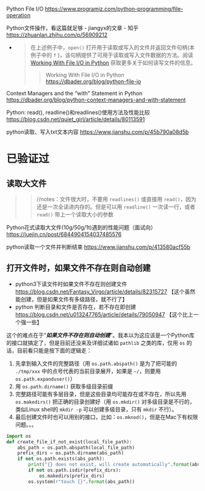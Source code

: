 
Python File I/O https://www.programiz.com/python-programming/file-operation

Python文件操作，看这篇就足够 - jiangyx的文章 - 知乎 https://zhuanlan.zhihu.com/p/56909212
- > 在上述例子中，`open()` 打开用于读取或写入的文件并返回文件句柄(本例子中的 `f` )，该句柄提供了可用于读取或写入文件数据的方法。阅读 [Working With File I/O in Python]() 获取更多关于如何读写文件的信息。
  >> Working With File I/O in Python https://dbader.org/blog/python-file-io

Context Managers and the “with” Statement in Python https://dbader.org/blog/python-context-managers-and-with-statement

Python: read(), readline()和readlines()使用方法及性能比较 https://blog.csdn.net/quiet_girl/article/details/80113591

python读取、写入txt文本内容 https://www.jianshu.com/p/45b790a08d5b

# 已验证过

## 读取大文件
>> //notes：文件很大时，不要用 `readlines()` 或直接用 `read()`，因为还是一次全读进内存的。但是可以用 `readline()` 一次读一行，或者 `read()` 带上一个读取大小的参数

Python花式读取大文件(10g/50g/1t)遇到的性能问题（面试向） https://juejin.cn/post/6844904154037485576

python读取一个文件并判断结束 https://www.jianshu.com/p/413580acf55b

## 打开文件时，如果文件不存在则自动创建

- python3下读文件时如果文件不存在则创建文件 https://blog.csdn.net/Fantasy_Virgo/article/details/82315727  【这个虽然能创建，但是如果文件有多级路径，就不行了】
- python 判断目录和文件是否存在，若不存在即创建 https://blog.csdn.net/u013247765/article/details/79050947  【这个比上一个强一些】

这个的难点在于“***如果文件不存在则自动创建***”。我本以为这应该是一个Python库的接口就搞定了，但是目前还没来及详细试诸如 `pathlib` 之类的库，仅用 `os` 的话，目前看只能是按下面的逻辑走：
1. 先拿到输入文件的完整路径（用 `os.path.abspath()` 是为了把可能的 `./tmp/xxx` 中的点号代表的当前目录展开，如果是 `~/`，则要用 `os.path.expanduser()`）
2. 用 `os.path.dirname()` 获取多级目录前缀
3. 完整路径可能有多层目录，但是这些目录均可能存在或不存在，所以先用 `os.makedirs()` 把正确的目录创建好（用 `os.mkdir()` 对多级目录是不行的，类似Linux shell的 `mkdir -p` 可以创建多级目录，只有 `mkdir` 不行）。
4. 最后创建文件时也可以用别的接口，比如：`os.mknod()`，但是在Mac下有权限问题。。。

```py
import os
def create_file_if_not_exist(local_file_path):
    abs_path = os.path.abspath(local_file_path)
    prefix_dirs = os.path.dirname(abs_path)
    if not os.path.exists(abs_path):
        print("{} does not exist, will create automatically".format(abs_path))
        if not os.path.isdir(prefix_dirs):
            os.makedirs(prefix_dirs)
        os.system(r"touch {}".format(abs_path))
```
